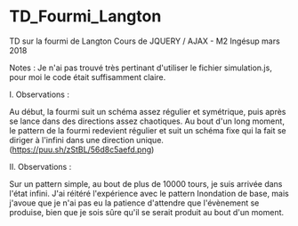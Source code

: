 # TD_Fourmi_Langton
TD sur la fourmi de Langton
Cours de JQUERY / AJAX - M2 Ingésup mars 2018

Notes :
Je n'ai pas trouvé très pertinant d'utiliser le fichier simulation.js, pour moi le code était suffisamment claire.


I. Observations :

Au début, la fourmi suit un schéma assez régulier et symétrique, puis après se lance dans des directions assez chaotiques.
Au bout d'un long moment, le pattern de la fourmi redevient régulier et suit un schéma fixe qui la fait se diriger à l'infini dans une direction unique.
(https://puu.sh/zStBL/56d8c5aefd.png)

II. Observations :

Sur un pattern simple, au bout de plus de 10000 tours, je suis arrivée dans l'état infini. 
J'ai réitéré l'expérience avec le pattern Inondation de base, mais j'avoue que je n'ai pas eu la patience d'attendre que l'évènement se produise, bien que je sois sûre qu'il se serait produit au bout d'un moment.

